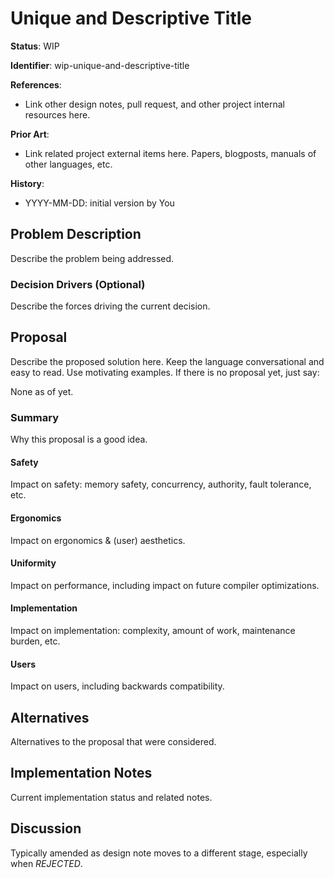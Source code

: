# Unique and Descriptive Title 

**Status**: WIP

**Identifier**: wip-unique-and-descriptive-title

**References**:
- Link other design notes, pull request, and other project internal resources here.

**Prior Art**:
- Link related project external items here. Papers, blogposts, manuals of
  other languages, etc.

**History**:
- YYYY-MM-DD: initial version by You

## Problem Description

Describe the problem being addressed.

### Decision Drivers (Optional)

Describe the forces driving the current decision.

## Proposal

Describe the proposed solution here. Keep the language conversational and easy
to read. Use motivating examples. If there is no proposal yet, just say:

None as of yet.

### Summary

Why this proposal is a good idea.

#### Safety

Impact on safety: memory safety, concurrency, authority, fault tolerance, etc.

#### Ergonomics

Impact on ergonomics & (user) aesthetics.

#### Uniformity

Impact on performance, including impact on future compiler optimizations.

#### Implementation

Impact on implementation: complexity, amount of work, maintenance burden, etc.

#### Users

Impact on users, including backwards compatibility.

## Alternatives

Alternatives to the proposal that were considered.

## Implementation Notes

Current implementation status and related notes.

## Discussion

Typically amended as design note moves to a different stage, especially
when _REJECTED_.
